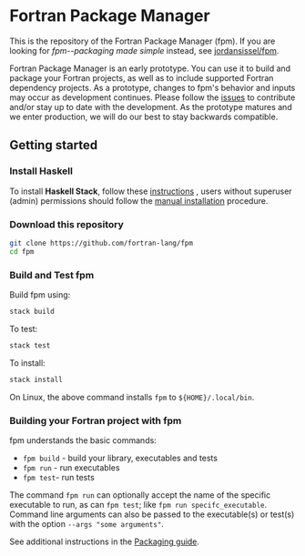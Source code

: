 # Fortran Package Manager

This is the repository of the Fortran Package Manager (fpm).
If you are looking for _fpm--packaging made simple_ instead, see
[jordansissel/fpm](https://github.com/jordansissel/fpm).

Fortran Package Manager is an early prototype.
You can use it to build and package your Fortran projects, as
well as to include supported Fortran dependency projects.
As a prototype, changes to fpm's behavior and inputs may occur as development continues.
Please follow the [issues](https://github.com/fortran-lang/fpm/issues)
to contribute and/or stay up to date with the development.
As the prototype matures and we enter production, we will do our best to stay backwards compatible.

## Getting started

### Install Haskell

To install **Haskell Stack**, follow these [instructions](https://docs.haskellstack.org/en/stable/install_and_upgrade/)
, users without superuser (admin) permissions should follow the [manual installation](https://docs.haskellstack.org/en/stable/install_and_upgrade/#manual-download_2) procedure.

### Download this repository

```bash
git clone https://github.com/fortran-lang/fpm
cd fpm
```

### Build and Test fpm

Build fpm using:
```bash
stack build
```
To test:
```bash
stack test
```
To install:
```bash
stack install
```

On Linux, the above command installs `fpm` to `${HOME}/.local/bin`.

### Building your Fortran project with fpm

fpm understands the basic commands:

* `fpm build` - build your library, executables and tests
* `fpm run` - run executables
* `fpm test`- run tests

The command `fpm run` can optionally accept the name of the specific executable
to run, as can `fpm test`; like `fpm run specifc_executable`. Command line
arguments can also be passed to the executable(s) or test(s) with the option
`--args "some arguments"`.

See additional instructions in the [Packaging guide](PACKAGING.md).
